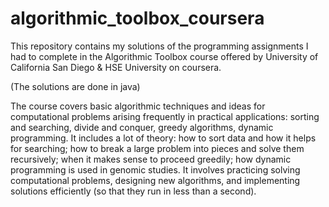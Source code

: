 # algorithmic_toolbox_coursera

This repository contains my solutions of the programming assignments I had to complete in the Algorithmic Toolbox course offered by University of California San Diego & HSE University on coursera. 

(The solutions are done in java)


The course covers basic algorithmic techniques and ideas for computational problems arising frequently in practical applications: sorting and searching, divide and conquer, greedy algorithms, dynamic programming. It includes a lot of theory: how to sort data and how it helps for searching; how to break a large problem into pieces and solve them recursively; when it makes sense to proceed greedily; how dynamic programming is used in genomic studies. It involves practicing solving computational problems, designing new algorithms, and implementing solutions efficiently (so that they run in less than a second).
